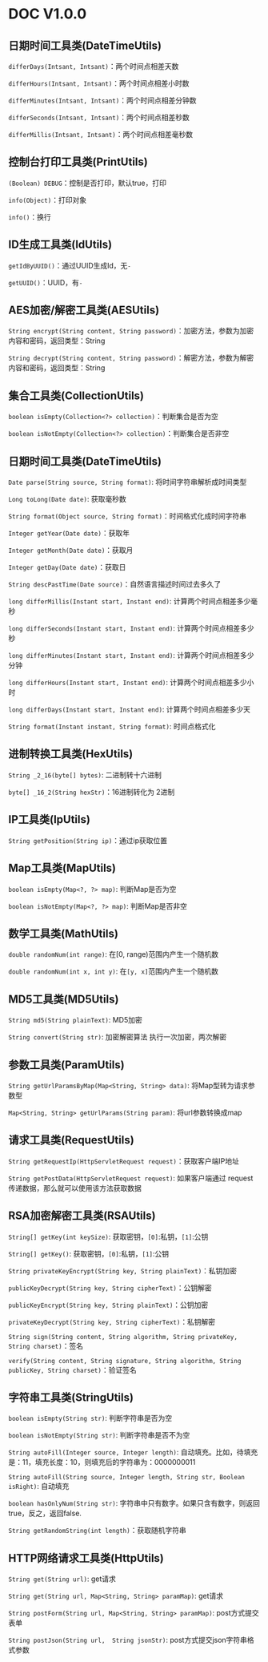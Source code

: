 # DOC V1.0.0

## 日期时间工具类(DateTimeUtils)

`differDays(Intsant, Intsant)`：两个时间点相差天数

`differHours(Intsant, Intsant)`：两个时间点相差小时数

`differMinutes(Intsant, Intsant)`：两个时间点相差分钟数

`differSeconds(Intsant, Intsant)`：两个时间点相差秒数

`differMillis(Intsant, Intsant)`：两个时间点相差毫秒数

## 控制台打印工具类(PrintUtils)

`(Boolean) DEBUG`：控制是否打印，默认true，打印

`info(Object)`：打印对象

`info()`：换行

## ID生成工具类(IdUtils)

`getIdByUUID()`：通过UUID生成Id，无`-`

`getUUID()`：UUID，有`-`

## AES加密/解密工具类(AESUtils)

`String encrypt(String content, String password)`：加密方法，参数为加密内容和密码，返回类型：String

`String decrypt(String content, String password)`：解密方法，参数为解密内容和密码，返回类型：String

## 集合工具类(CollectionUtils)

`boolean isEmpty(Collection<?> collection)`：判断集合是否为空

`boolean isNotEmpty(Collection<?> collection)`：判断集合是否非空

## 日期时间工具类(DateTimeUtils)

`Date parse(String source, String format)`: 将时间字符串解析成时间类型

`Long toLong(Date date)`: 获取毫秒数

`String format(Object source, String format)`：时间格式化成时间字符串

`Integer getYear(Date date)`：获取年

`Integer getMonth(Date date)`：获取月

`Integer getDay(Date date)`：获取日

`String descPastTime(Date source)`：自然语言描述时间过去多久了

`long differMillis(Instant start, Instant end)`: 计算两个时间点相差多少毫秒

`long differSeconds(Instant start, Instant end)`: 计算两个时间点相差多少秒

`long differMinutes(Instant start, Instant end)`: 计算两个时间点相差多少分钟

`long differHours(Instant start, Instant end)`: 计算两个时间点相差多少小时

`long differDays(Instant start, Instant end)`: 计算两个时间点相差多少天

`String format(Instant instant, String format)`: 时间点格式化

## 进制转换工具类(HexUtils)

`String _2_16(byte[] bytes)`: 二进制转十六进制

`byte[] _16_2(String hexStr)`：16进制转化为 2进制

## IP工具类(IpUtils)

`String getPosition(String ip)`：通过ip获取位置

## Map工具类(MapUtils)

`boolean isEmpty(Map<?, ?> map)`: 判断Map是否为空

`boolean isNotEmpty(Map<?, ?> map)`: 判断Map是否非空

## 数学工具类(MathUtils)

`double randomNum(int range)`: 在[0, range)范围内产生一个随机数

`double randomNum(int x, int y)`: 在`[y, x]`范围内产生一个随机数

## MD5工具类(MD5Utils)

`String md5(String plainText)`: MD5加密

`String convert(String str)`: 加密解密算法 执行一次加密，两次解密

## 参数工具类(ParamUtils)

`String getUrlParamsByMap(Map<String, String> data)`: 将Map型转为请求参数型

`Map<String, String> getUrlParams(String param)`: 将url参数转换成map

## 请求工具类(RequestUtils)

`String getRequestIp(HttpServletRequest request)`：获取客户端IP地址

`String getPostData(HttpServletRequest request)`: 如果客户端通过 request 传递数据，那么就可以使用该方法获取数据

## RSA加密解密工具类(RSAUtils)

`String[] getKey(int keySize)`: 获取密钥，`[0]`:私钥，`[1]`:公钥

`String[] getKey()`: 获取密钥，`[0]`:私钥，`[1]`:公钥

`String privateKeyEncrypt(String key, String plainText)`：私钥加密

`publicKeyDecrypt(String key, String cipherText)`：公钥解密

`publicKeyEncrypt(String key, String plainText)`：公钥加密

`privateKeyDecrypt(String key, String cipherText)`：私钥解密

`String sign(String content, String algorithm, String privateKey, String charset)`：签名

`verify(String content, String signature, String algorithm, String publicKey, String charset)`：验证签名

## 字符串工具类(StringUtils)

`boolean isEmpty(String str)`: 判断字符串是否为空

`boolean isNotEmpty(String str)`: 判断字符串是否不为空

`String autoFill(Integer source, Integer length)`: 自动填充。比如，待填充是：11，填充长度：10，则填充后的字符串为：0000000011

`String autoFill(String source, Integer length, String str, Boolean isRight)`: 自动填充

`boolean hasOnlyNum(String str)`: 字符串中只有数字。如果只含有数字，则返回true，反之，返回false.

`String getRandomString(int length)`：获取随机字符串
## HTTP网络请求工具类(HttpUtils)

`String get(String url)`: get请求

`String get(String url, Map<String, String> paramMap)`: get请求

`String postForm(String url, Map<String, String> paramMap)`: post方式提交表单

`String postJson(String url,  String jsonStr)`: post方式提交json字符串格式参数
